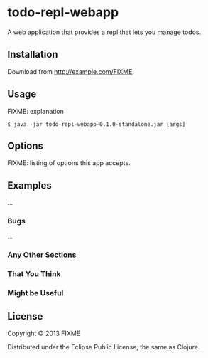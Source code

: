 # todo-repl-webapp

A web application that provides a repl that lets you manage todos.

## Installation

Download from http://example.com/FIXME.

## Usage

FIXME: explanation

    $ java -jar todo-repl-webapp-0.1.0-standalone.jar [args]

## Options

FIXME: listing of options this app accepts.

## Examples

...

### Bugs

...

### Any Other Sections
### That You Think
### Might be Useful

## License

Copyright © 2013 FIXME

Distributed under the Eclipse Public License, the same as Clojure.
